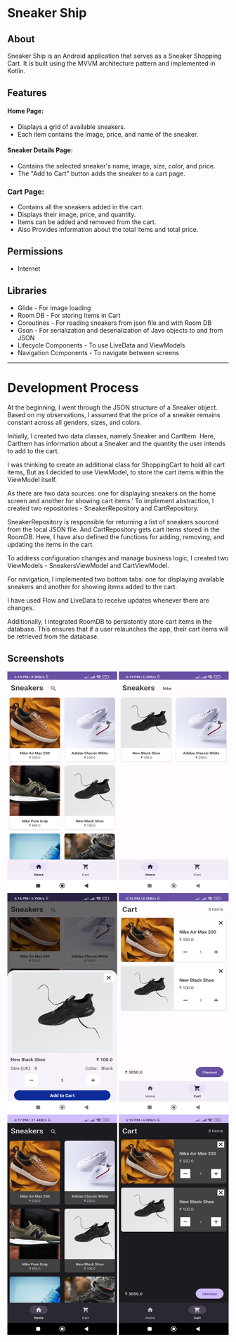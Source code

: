 # Sneaker Ship

## About

Sneaker Ship is an Android application that serves as a Sneaker Shopping Cart. It is built using the
MVVM architecture pattern and implemented in Kotlin.

## Features

#### Home Page:

* Displays a grid of available sneakers.
* Each item contains the image, price, and name of the sneaker.

#### Sneaker Details Page:

* Contains the selected sneaker's name, image, size, color, and price.
* The "Add to Cart" button adds the sneaker to a cart page.

### Cart Page:

* Contains all the sneakers added in the cart.
* Displays their image, price, and quantity.
* Items can be added and removed from the cart.
* Also Provides information about the total items and total price.

## Permissions

* Internet

## Libraries

* Glide - For image loading
* Room DB - For storing items in Cart
* Coroutines - For reading sneakers from json file and with Room DB
* Gson - For serialization and deserialization of Java objects to and from JSON
* Lifecycle Components - To use LiveData and ViewModels
* Navigation Components - To navigate between screens

***

# Development Process

At the beginning, I went through the JSON structure of a Sneaker object. Based on my observations,
I assumed that the price of a sneaker remains constant across all genders, sizes, and colors.

Initially, I created two data classes, namely Sneaker and CartItem.
Here, CartItem has information about a Sneaker and the quantity the user intends to add to the cart.

I was thinking to create an additional class for ShoppingCart to hold all cart items,
But as I decided to use ViewModel, to store the cart items within the ViewModel itself.

As there are two data sources: one for displaying sneakers on the home screen and another for
showing cart items.'
To implement abstraction, I created two repositories - SneakerRepository and CartRepository.

SneakerRepository is responsible for returning a list of sneakers sourced from the local JSON file.
And CartRepository gets cart items stored in the RoomDB.
Here, I have also defined the functions for adding, removing, and updating the items in the cart.

To address configuration changes and manage business logic,
I created two ViewModels - SneakersViewModel and CartViewModel.

For navigation, I implemented two bottom tabs: one for displaying available sneakers and another for
showing items added to the cart.

I have used Flow and LiveData to receive updates whenever there are changes.

Additionally, I integrated RoomDB to persistently store cart items in the database.
This ensures that if a user relaunches the app, their cart items will be retrieved from the
database.

## Screenshots

<img src="https://github.com/imboss712/Sneakers_Ship/blob/master/screenshots/home.png" width="250" height="500">

<img src="https://github.com/imboss712/Sneakers_Ship/blob/master/screenshots/home_search.png" width="250" height="500">

<img src="https://github.com/imboss712/Sneakers_Ship/blob/master/screenshots/sneaker_detail.png" width="250" height="500">

<img src="https://github.com/imboss712/Sneakers_Ship/blob/master/screenshots/sneaker_cart.png" width="250" height="500">

<img src="https://github.com/imboss712/Sneakers_Ship/blob/master/screenshots/home_dark.png" width="250" height="500">

<img src="https://github.com/imboss712/Sneakers_Ship/blob/master/screenshots/cart_dark.png" width="250" height="500">